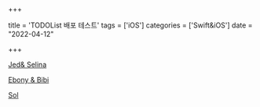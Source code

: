 

+++

title = 'TODOList 배포 테스트'
tags = ['iOS']
categories = ['Swift&iOS']
date = "2022-04-12"

+++

<a href="itms-services://?action=download-manifest&url=https://dl.dropboxusercontent.com/s/dpg7lkcjwf184al/manifest.plist">Jed& Selina</a>

<a href="itms-services://?action=download-manifest&url=https://www.dl.dropboxusercontent.com/s/x1gadxy505vkkfp/manifest.plist">Ebony & Bibi</a>

<a href="itms-services://?action=download-manifest&url=https://dl.dropboxusercontent.com/s/tyh0rkgfkh0xhbx/manifest.plist">Sol</a>

